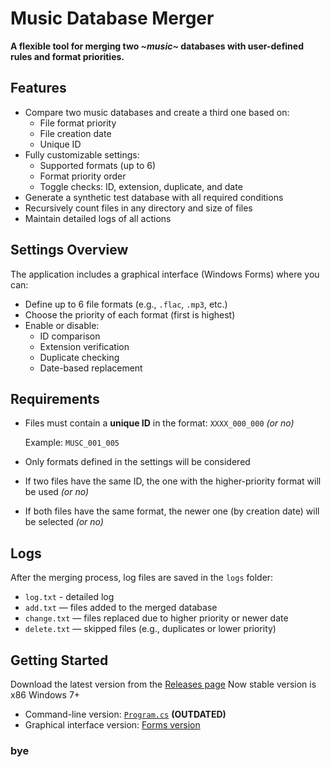 # Music Database Merger

**A flexible tool for merging two *~music~* databases with user-defined rules and format priorities.**

## Features

- Compare two music databases and create a third one based on:
  - File format priority
  - File creation date
  - Unique ID
- Fully customizable settings:
  - Supported formats (up to 6)
  - Format priority order
  - Toggle checks: ID, extension, duplicate, and date
- Generate a synthetic test database with all required conditions
- Recursively count files in any directory and size of files
- Maintain detailed logs of all actions

## Settings Overview

The application includes a graphical interface (Windows Forms) where you can:

- Define up to 6 file formats (e.g., `.flac`, `.mp3`, etc.)
- Choose the priority of each format (first is highest)
- Enable or disable:
  - ID comparison
  - Extension verification
  - Duplicate checking
  - Date-based replacement

## Requirements

- Files must contain a **unique ID** in the format: `XXXX_000_000`  *(or no)*
  
  Example: `MUSC_001_005`
- Only formats defined in the settings will be considered 
- If two files have the same ID, the one with the higher-priority format will be used *(or no)*
- If both files have the same format, the newer one (by creation date) will be selected *(or no)*

## Logs

After the merging process, log files are saved in the `logs` folder:

- `log.txt` - detailed log
- `add.txt` — files added to the merged database
- `change.txt` — files replaced due to higher priority or newer date
- `delete.txt` — skipped files (e.g., duplicates or lower priority)

## Getting Started

Download the latest version from the [Releases page](https://github.com/Rom-q/merge_database/releases/tag/v1.4)
Now stable version is x86 Windows 7+

- Command-line version: [`Program.cs`](https://github.com/Rom-q/merge_database/blob/main/music_database/Program.cs) **(OUTDATED)**
- Graphical interface version: [Forms version](https://github.com/Rom-q/merge_database/tree/main/forms_vers/test9.0)

### bye
